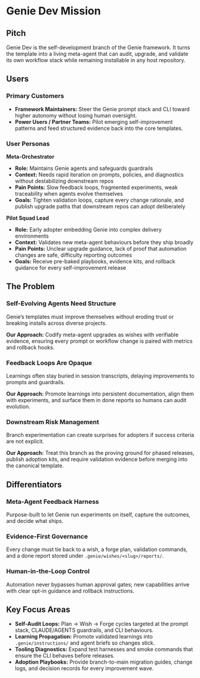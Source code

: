 # Genie Dev Mission

## Pitch

Genie Dev is the self-development branch of the Genie framework. It turns the template into a living meta-agent that can audit, upgrade, and validate its own workflow stack while remaining installable in any host repository.

## Users

### Primary Customers

- **Framework Maintainers:** Steer the Genie prompt stack and CLI toward higher autonomy without losing human oversight.
- **Power Users / Partner Teams:** Pilot emerging self-improvement patterns and feed structured evidence back into the core templates.

### User Personas

**Meta-Orchestrator**
- **Role:** Maintains Genie agents and safeguards guardrails
- **Context:** Needs rapid iteration on prompts, policies, and diagnostics without destabilizing downstream repos
- **Pain Points:** Slow feedback loops, fragmented experiments, weak traceability when agents evolve themselves
- **Goals:** Tighten validation loops, capture every change rationale, and publish upgrade paths that downstream repos can adopt deliberately

**Pilot Squad Lead**
- **Role:** Early adopter embedding Genie into complex delivery environments
- **Context:** Validates new meta-agent behaviours before they ship broadly
- **Pain Points:** Unclear upgrade guidance, lack of proof that automation changes are safe, difficulty reporting outcomes
- **Goals:** Receive pre-baked playbooks, evidence kits, and rollback guidance for every self-improvement release

## The Problem

### Self-Evolving Agents Need Structure
Genie’s templates must improve themselves without eroding trust or breaking installs across diverse projects.

**Our Approach:** Codify meta-agent upgrades as wishes with verifiable evidence, ensuring every prompt or workflow change is paired with metrics and rollback hooks.

### Feedback Loops Are Opaque
Learnings often stay buried in session transcripts, delaying improvements to prompts and guardrails.

**Our Approach:** Promote learnings into persistent documentation, align them with experiments, and surface them in done reports so humans can audit evolution.

### Downstream Risk Management
Branch experimentation can create surprises for adopters if success criteria are not explicit.

**Our Approach:** Treat this branch as the proving ground for phased releases, publish adoption kits, and require validation evidence before merging into the canonical template.

## Differentiators

### Meta-Agent Feedback Harness
Purpose-built to let Genie run experiments on itself, capture the outcomes, and decide what ships.

### Evidence-First Governance
Every change must tie back to a wish, a forge plan, validation commands, and a done report stored under `.genie/wishes/<slug>/reports/`.

### Human-in-the-Loop Control
Automation never bypasses human approval gates; new capabilities arrive with clear opt-in guidance and rollback instructions.

## Key Focus Areas

- **Self-Audit Loops:** Plan → Wish → Forge cycles targeted at the prompt stack, CLAUDE/AGENTS guardrails, and CLI behaviours.
- **Learning Propagation:** Promote validated learnings into `.genie/instructions/` and agent briefs so changes stick.
- **Tooling Diagnostics:** Expand test harnesses and smoke commands that ensure the CLI behaves before releases.
- **Adoption Playbooks:** Provide branch-to-main migration guides, change logs, and decision records for every improvement wave.
